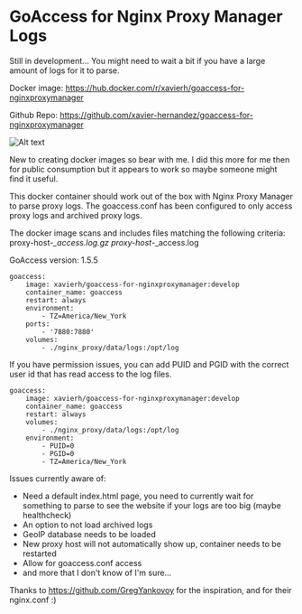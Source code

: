 # GoAccess for Nginx Proxy Manager Logs

Still in development... You might need to wait a bit if you have a large amount of logs for it to parse.

Docker image: https://hub.docker.com/r/xavierh/goaccess-for-nginxproxymanager

Github Repo: https://github.com/xavier-hernandez/goaccess-for-nginxproxymanager

![Alt text](https://i.ibb.co/fNj9Dcy/goaccess1.jpg "GoAccess Dashboard")

New to creating docker images so bear with me. I did this more for me then for public consumption but it appears to work so maybe someone might find it useful.

This docker container should work out of the box with Nginx Proxy Manager to parse proxy logs. The goaccess.conf has been configured to only access proxy logs and archived proxy logs.

The docker image scans and includes files matching the following criteria: proxy-host-*_access.log.gz proxy-host-*_access.log

GoAccess version: 1.5.5

```
goaccess:
    image: xavierh/goaccess-for-nginxproxymanager:develop
    container_name: goaccess
    restart: always
    environment:
        - TZ=America/New_York
    ports:
        - '7880:7880'
    volumes:
        - ./nginx_proxy/data/logs:/opt/log
```
If you have permission issues, you can add PUID and PGID with the correct user id that has read access to the log files.
```
goaccess:
    image: xavierh/goaccess-for-nginxproxymanager:develop
    container_name: goaccess
    restart: always
    volumes:
        - ./nginx_proxy/data/logs:/opt/log
    environment:
        - PUID=0
        - PGID=0
        - TZ=America/New_York        
```

Issues currently aware of:
- Need a default index.html page, you need to currently wait for something to parse to see the website if your logs are too big (maybe healthcheck)
- An option to not load archived logs
- GeoIP database needs to be loaded
- New proxy host will not automatically show up, container needs to be restarted
- Allow for goaccess.conf access
- and more that I don't know of I'm sure...


Thanks to https://github.com/GregYankovoy for the inspiration, and for their nginx.conf :)
